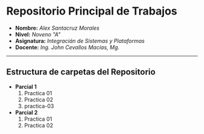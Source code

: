 # Repositorio Principal de Trabajos

- **Nombre:** _Alex Santacruz Morales_
- **Nivel:** _Noveno "A"_
- **Asignatura:** _Integracián de Sistemas y Plataformas_
- **Docente:** _Ing. John Cevallos Macías, Mg._

---

## Estructura de carpetas del Repositorio

- **Parcial 1**
  1. Practica 01
  1. Practica 02
  1. practica-03
- **Parcial 2**
  1. Practica 01
  1. Practica 02
